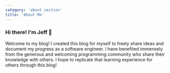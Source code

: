 ```yaml
---
category: 'about section'
title: 'About Me'
---
```


### Hi there! I'm Jeff 👋

Welcome to my blog! I created this blog for myself to freely share ideas and document my progress as a software engineer. I have benefited immensely from the generous and welcoming programming community who share their knowledge with others. I hope to replicate that learning experience for others through this blog!


